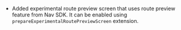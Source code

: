 - Added experimental route preview screen that uses route preview feature from Nav SDK. It can be enabled using `prepareExperimentalRoutePreviewScreen` extension.
